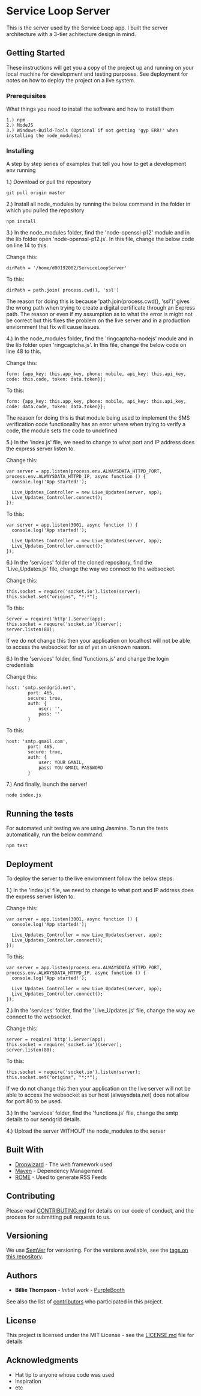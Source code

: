 # Service Loop Server

This is the server used by the Service Loop app. I built the server architecture with a 3-tier achitecture design in mind. 

## Getting Started

These instructions will get you a copy of the project up and running on your local machine for development and testing purposes. See deployment for notes on how to deploy the project on a live system.

### Prerequisites

What things you need to install the software and how to install them

```
1.) npm
2.) NodeJS
3.) Windows-Build-Tools (Optional if not getting 'gyp ERR!' when installing the node_modules)
```

### Installing

A step by step series of examples that tell you how to get a development env running

1.) Download or pull the repository

```
git pull origin master
```

2.) Install all node_modules by running the below command in the folder in which you pulled the repository

```
npm install
```

3.) In the node_modules folder, find the 'node-openssl-p12' module and in the lib folder open 'node-openssl-p12.js'. In this file, change the below code on line 14 to this.

Change this:
```
dirPath = '/home/d00192082/ServiceLoopServer'
```
To this:
```
dirPath = path.join( process.cwd(), 'ssl')
```

The reason for doing this is because 'path.join(process.cwd(), 'ssl')' gives the wrong path when trying to create a digital certificate through an Express path. The reason or even if my assumption as to what the error is might not be correct but this fixes the problem on the live server and in a production enviornment that fix will cause issues.

4.) In the node_modules folder, find the 'ringcaptcha-nodejs' module and in the lib folder open 'ringcaptcha.js'. In this file, change the below code on line 48 to this. 

Change this:
```
form: {app_key: this.app_key, phone: mobile, api_key: this.api_key, code: this.code, token: data.token}};
```
To this:
```
form: {app_key: this.app_key, phone: mobile, api_key: this.api_key, code: data.code, token: data.token}};
```

The reason for doing this is that module being used to implement the SMS verification code functionality has an error where when trying to verify a code, the module sets the code to undefined

5.) In the 'index.js' file, we need to change to what port and IP address does the express server listen to. 

Change this:
```
var server = app.listen(process.env.ALWAYSDATA_HTTPD_PORT, process.env.ALWAYSDATA_HTTPD_IP, async function () {
  console.log('App started!');

  Live_Updates_Controller = new Live_Updates(server, app);
  Live_Updates_Controller.connect();
});
```
To this:
```
var server = app.listen(3001, async function () {
  console.log('App started!');

  Live_Updates_Controller = new Live_Updates(server, app);
  Live_Updates_Controller.connect();
});
```

6.) In the 'services' folder of the cloned repository, find the 'Live_Updates.js' file, change the way we connect to the websocket.

Change this:
```
this.socket = require('socket.io').listen(server);
this.socket.set("origins", "*:*");
```
To this:
```
server = require('http').Server(app);
this.socket = require('socket.io')(server); 
server.listen(80);
```

If we do not change this then your application on localhost will not be able to access the websocket for as of yet an unknown reason.

6.) In the 'services' folder, find 'functions.js' and change the login credentials

Change this:
```
host: 'smtp.sendgrid.net',
        port: 465,
        secure: true,
        auth: {
            user: '',
            pass: ''
        }
```

To this:
```
host: 'smtp.gmail.com',
        port: 465,
        secure: true,
        auth: {
            user: YOUR GMAIL,
            pass: YOU GMAIL PASSWORD
        }
```

7.) And finally, launch the server!
```
node index.js
```



## Running the tests

For automated unit testing we are using Jasmine. To run the tests automatically, run the below command.

```
npm test
```

## Deployment

To deploy the server to the live enviornment follow the below steps:

1.) In the 'index.js' file, we need to change to what port and IP address does the express server listen to. 

Change this:
```
var server = app.listen(3001, async function () {
  console.log('App started!');

  Live_Updates_Controller = new Live_Updates(server, app);
  Live_Updates_Controller.connect();
});
```

To this:
```
var server = app.listen(process.env.ALWAYSDATA_HTTPD_PORT, process.env.ALWAYSDATA_HTTPD_IP, async function () {
  console.log('App started!');

  Live_Updates_Controller = new Live_Updates(server, app);
  Live_Updates_Controller.connect();
});
```

2.) In the 'services' folder, find the 'Live_Updates.js' file, change the way we connect to the websocket.

Change this:
```
server = require('http').Server(app);
this.socket = require('socket.io')(server); 
server.listen(80);

```

To this:
```
this.socket = require('socket.io').listen(server);
this.socket.set("origins", "*:*");

```

If we do not change this then your application on the live server will not be able to access the websocket as our host (alwaysdata.net) does not allow for port 80 to be used.

3.) In the 'services' folder, find the 'functions.js' file, change the smtp details to our sendgrid details.

4.) Upload the server WITHOUT the node_modules to the server

## Built With

* [Dropwizard](http://www.dropwizard.io/1.0.2/docs/) - The web framework used
* [Maven](https://maven.apache.org/) - Dependency Management
* [ROME](https://rometools.github.io/rome/) - Used to generate RSS Feeds

## Contributing

Please read [CONTRIBUTING.md](https://gist.github.com/PurpleBooth/b24679402957c63ec426) for details on our code of conduct, and the process for submitting pull requests to us.

## Versioning

We use [SemVer](http://semver.org/) for versioning. For the versions available, see the [tags on this repository](https://github.com/your/project/tags). 

## Authors

* **Billie Thompson** - *Initial work* - [PurpleBooth](https://github.com/PurpleBooth)

See also the list of [contributors](https://github.com/your/project/contributors) who participated in this project.

## License

This project is licensed under the MIT License - see the [LICENSE.md](LICENSE.md) file for details

## Acknowledgments

* Hat tip to anyone whose code was used
* Inspiration
* etc
